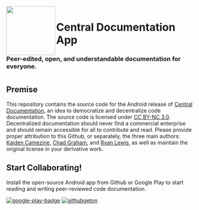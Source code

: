 <img align="left" src="https://user-images.githubusercontent.com/76540311/164878006-39f2a6bb-0b7e-47f3-8202-3efa602bf9bb.png" width=130 height=130>

# Central Documentation App

### Peer-edited, open, and understandable documentation for everyone.


#

## Premise

This repository contains the source code for the Android release of [Central Documentation](https://github.com/ryanhlewis/Central-Documentation),
an idea to democratize and decentralize code documentation. The source code is licensed under [CC BY-NC 3.0](https://creativecommons.org/licenses/by-nc/3.0/?msclkid=a93ec326c2c411ec942d4c41da4ce952).
Decentralized documentation should never find a commercial enterprise and should remain accessible for all to contribute and read. Please provide proper
attribution to this Github, or separately, the three main authors: [Kaiden Camezine](https://github.com/Kaidenpc), [Chad Graham](https://github.com/chadgraham3), and [Ryan Lewis](https://github.com/ryanhlewis), 
as well as maintain the original license in your derivative work.

## Start Collaborating!

Install the open-source Android app from Github or Google Play to start reading and writing peer-reviewed code documentation.

[![google-play-badge](https://user-images.githubusercontent.com/76540311/164878608-958bb26b-74f1-44a5-a4e1-aa7d26e5cb1d.png)](https://google.com)
[![githubgeton](https://user-images.githubusercontent.com/76540311/164878623-35ab5d87-9641-4971-9607-fe523c0a8b2b.png)](https://github.com/ryanhlewis/Central-Documentation-App)
